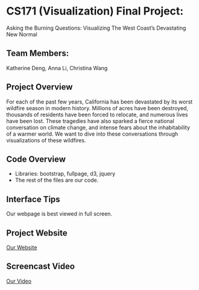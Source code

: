 # CS171 (Visualization) Final Project:
Asking the Burning Questions: 
Visualizing The West Coast’s Devastating New Normal

## Team Members:
Katherine Deng, Anna Li, Christina Wang

## Project Overview
For each of the past few years, California has been devastated by its worst wildfire season in modern history. Millions of acres have been destroyed, thousands of residents have been forced to relocate, and numerous lives have been lost. These tragedies have also sparked a fierce national conversation on climate change, and intense fears about the inhabitability of a warmer world. We want to dive into these conversations through visualizations of these wildfires. 

## Code Overview
- Libraries: bootstrap, fullpage, d3, jquery
- The rest of the files are our code.

## Interface Tips
Our webpage is best viewed in full screen.

## Project Website
[Our Website](https://lianna1016.github.io/index.html)

## Screencast Video
[Our Video](https://drive.google.com/file/d/1IuBSP8lnOElExQ0_7WZbchsXxrPnWL7o/view?usp=sharing)

